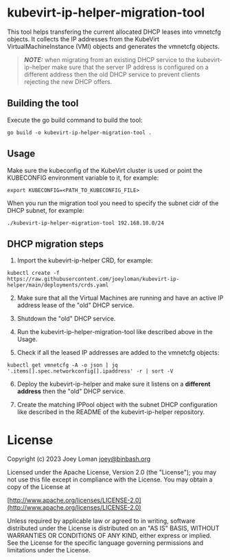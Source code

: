 # kubevirt-ip-helper-migration-tool

This tool helps transfering the current allocated DHCP leases into vmnetcfg objects.
It collects the IP addresses from the KubeVirt VirtualMachineInstance (VMI) objects and generates the vmnetcfg objects.

> **_NOTE:_** when migrating from an existing DHCP service to the kubevirt-ip-helper make sure that the server IP address is configured
on a different address then the old DHCP service to prevent clients rejecting the new DHCP offers.

## Building the tool

Execute the go build command to build the tool:
```SH
go build -o kubevirt-ip-helper-migration-tool .
```

## Usage

Make sure the kubeconfig of the KubeVirt cluster is used or point the KUBECONFIG environment variable to it, for example:
```SH
export KUBECONFIG=<PATH_TO_KUBECONFIG_FILE>
```

When you run the migration tool you need to specify the subnet cidr of the  DHCP subnet, for example:
```SH
./kubevirt-ip-helper-migration-tool 192.168.10.0/24
```

## DHCP migration steps

1. Import the kubevirt-ip-helper CRD, for example:
```SH
kubectl create -f https://raw.githubusercontent.com/joeyloman/kubevirt-ip-helper/main/deployments/crds.yaml
```

2. Make sure that all the Virtual Machines are running and have an active IP address lease of the "old" DHCP service.

3. Shutdown the "old" DHCP service.

4. Run the kubevirt-ip-helper-migration-tool like described above in the Usage.

5. Check if all the leased IP addresses are added to the vmnetcfg objects:
 ```SH
 kubectl get vmnetcfg -A -o json | jq '.items[].spec.networkconfig[].ipaddress' -r | sort -V
 ```

6. Deploy the kubevirt-ip-helper and make sure it listens on a **different address** then the "old" DHCP service.

7. Create the matching IPPool object with the subnet DHCP configuration like described in the README of the kubevirt-ip-helper repository.

# License

Copyright (c) 2023 Joey Loman <joey@binbash.org>

Licensed under the Apache License, Version 2.0 (the "License");
you may not use this file except in compliance with the License.
You may obtain a copy of the License at

[http://www.apache.org/licenses/LICENSE-2.0](http://www.apache.org/licenses/LICENSE-2.0)

Unless required by applicable law or agreed to in writing, software
distributed under the License is distributed on an "AS IS" BASIS,
WITHOUT WARRANTIES OR CONDITIONS OF ANY KIND, either express or implied.
See the License for the specific language governing permissions and
limitations under the License.